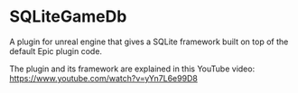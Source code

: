 # SQLiteGameDb
A plugin for unreal engine that gives a SQLite framework built on top of the default Epic plugin code.

The plugin and its framework are explained in this YouTube video: https://www.youtube.com/watch?v=yYn7L6e99D8
